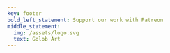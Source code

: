 ```yaml
---
key: footer
bold_left_statement: Support our work with Patreon
middle_statement:
  img: /assets/logo.svg
  text: Golob Art
---
```

